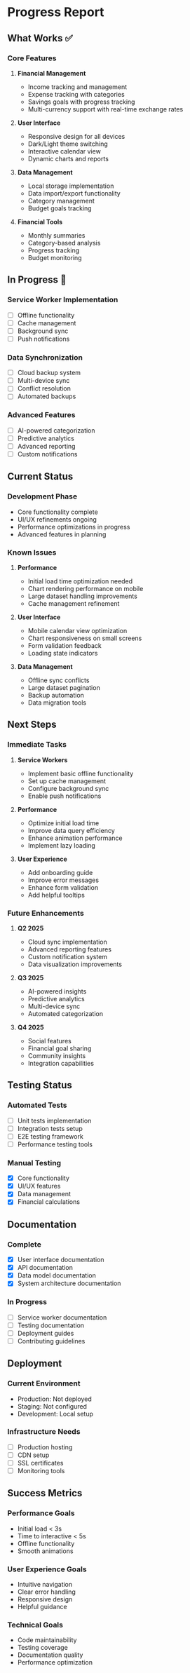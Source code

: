 # Progress Report

## What Works ✅

### Core Features
1. **Financial Management**
   - Income tracking and management
   - Expense tracking with categories
   - Savings goals with progress tracking
   - Multi-currency support with real-time exchange rates

2. **User Interface**
   - Responsive design for all devices
   - Dark/Light theme switching
   - Interactive calendar view
   - Dynamic charts and reports

3. **Data Management**
   - Local storage implementation
   - Data import/export functionality
   - Category management
   - Budget goals tracking

4. **Financial Tools**
   - Monthly summaries
   - Category-based analysis
   - Progress tracking
   - Budget monitoring

## In Progress 🚧

### Service Worker Implementation
- [ ] Offline functionality
- [ ] Cache management
- [ ] Background sync
- [ ] Push notifications

### Data Synchronization
- [ ] Cloud backup system
- [ ] Multi-device sync
- [ ] Conflict resolution
- [ ] Automated backups

### Advanced Features
- [ ] AI-powered categorization
- [ ] Predictive analytics
- [ ] Advanced reporting
- [ ] Custom notifications

## Current Status

### Development Phase
- Core functionality complete
- UI/UX refinements ongoing
- Performance optimizations in progress
- Advanced features in planning

### Known Issues

1. **Performance**
   - Initial load time optimization needed
   - Chart rendering performance on mobile
   - Large dataset handling improvements
   - Cache management refinement

2. **User Interface**
   - Mobile calendar view optimization
   - Chart responsiveness on small screens
   - Form validation feedback
   - Loading state indicators

3. **Data Management**
   - Offline sync conflicts
   - Large dataset pagination
   - Backup automation
   - Data migration tools

## Next Steps

### Immediate Tasks
1. **Service Workers**
   - Implement basic offline functionality
   - Set up cache management
   - Configure background sync
   - Enable push notifications

2. **Performance**
   - Optimize initial load time
   - Improve data query efficiency
   - Enhance animation performance
   - Implement lazy loading

3. **User Experience**
   - Add onboarding guide
   - Improve error messages
   - Enhance form validation
   - Add helpful tooltips

### Future Enhancements

1. **Q2 2025**
   - Cloud sync implementation
   - Advanced reporting features
   - Custom notification system
   - Data visualization improvements

2. **Q3 2025**
   - AI-powered insights
   - Predictive analytics
   - Multi-device sync
   - Automated categorization

3. **Q4 2025**
   - Social features
   - Financial goal sharing
   - Community insights
   - Integration capabilities

## Testing Status

### Automated Tests
- [ ] Unit tests implementation
- [ ] Integration tests setup
- [ ] E2E testing framework
- [ ] Performance testing tools

### Manual Testing
- [x] Core functionality
- [x] UI/UX features
- [x] Data management
- [x] Financial calculations

## Documentation

### Complete
- [x] User interface documentation
- [x] API documentation
- [x] Data model documentation
- [x] System architecture documentation

### In Progress
- [ ] Service worker documentation
- [ ] Testing documentation
- [ ] Deployment guides
- [ ] Contributing guidelines

## Deployment

### Current Environment
- Production: Not deployed
- Staging: Not configured
- Development: Local setup

### Infrastructure Needs
- [ ] Production hosting
- [ ] CDN setup
- [ ] SSL certificates
- [ ] Monitoring tools

## Success Metrics

### Performance Goals
- Initial load < 3s
- Time to interactive < 5s
- Offline functionality
- Smooth animations

### User Experience Goals
- Intuitive navigation
- Clear error handling
- Responsive design
- Helpful guidance

### Technical Goals
- Code maintainability
- Testing coverage
- Documentation quality
- Performance optimization
